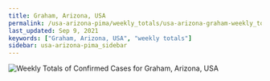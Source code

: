 ```yaml
---
title: Graham, Arizona, USA
permalink: /usa-arizona-pima/weekly_totals/usa-arizona-graham-weekly_totals.html
last_updated: Sep 9, 2021
keywords: ["Graham, Arizona, USA", "weekly totals"]
sidebar: usa-arizona-pima_sidebar
---
```


![Weekly Totals of Confirmed Cases for Graham, Arizona, USA](/covid_tracker/images/graphs/usa-arizona-graham-weekly_totals_graph.png)
